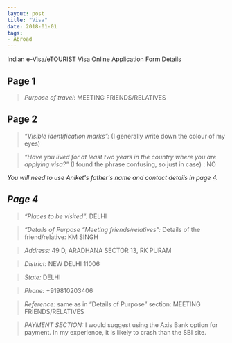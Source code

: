 ```yaml
---
layout: post
title: "Visa"
date: 2018-01-01
tags: 
- Abroad
---
```


Indian e-Visa/eTOURIST Visa Online Application Form Details


Page 1
---

> *Purpose of travel*: MEETING FRIENDS/RELATIVES

 

Page 2
---

> *“Visible identification marks”:* (I generally write down the colour of my eyes)

> *“Have you lived for at least two years in the country where you are applying visa?”* 
(I found the phrase confusing, so just in case) :  NO


*You will need to use Aniket's father's name and contact details in page 4.*



*Page 4*
---

> *“Places to be visited”:*  DELHI

> *“Details of Purpose “Meeting friends/relatives”:* Details of the friend/relative: KM SINGH

> *Address:* 49 D, ARADHANA SECTOR 13, RK PURAM

> *District:* NEW DELHI 11006

> *State:* DELHI

> *Phone:* +919810203406

> *Reference:*  same as in “Details of Purpose” section: MEETING FRIENDS/RELATIVES

> *PAYMENT SECTION:* I would suggest using the Axis Bank option for payment. In my experience, it is likely to crash than the SBI site.
       